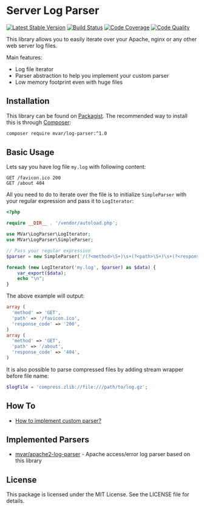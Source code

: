 Server Log Parser
=================

[![Latest Stable Version](https://poser.pugx.org/mvar/log-parser/v/stable)](https://packagist.org/packages/mvar/log-parser)
[![Build Status](https://travis-ci.org/mvar/log-parser.svg?branch=master)](https://travis-ci.org/mvar/log-parser)
[![Code Coverage](https://scrutinizer-ci.com/g/mvar/log-parser/badges/coverage.png?b=master)](https://scrutinizer-ci.com/g/mvar/log-parser/?branch=master)
[![Code Quality](https://scrutinizer-ci.com/g/mvar/log-parser/badges/quality-score.png?b=master)](https://scrutinizer-ci.com/g/mvar/log-parser/?branch=master)

This library allows you to easily iterate over your Apache, nginx or any other
web server log files.

Main features:

- Log file iterator
- Parser abstraction to help you implement your custom parser
- Low memory footprint even with huge files

Installation
------------

This library can be found on [Packagist][1].
The recommended way to install this is through [Composer][2]:

```bash
composer require mvar/log-parser:^1.0
```

Basic Usage
-----------

Lets say you have log file `my.log` with following content:

```
GET /favicon.ico 200
GET /about 404
```

All you need to do to iterate over the file is to initialize `SimpleParser`
with your regular expression and pass it to `LogIterator`:

```php
<?php

require __DIR__ . '/vendor/autoload.php';

use MVar\LogParser\LogIterator;
use MVar\LogParser\SimpleParser;  

// Pass your regular expression
$parser = new SimpleParser('/(?<method>\S+)\s+(?<path>\S+)\s+(?<response_code>\d+)/');

foreach (new LogIterator('my.log', $parser) as $data) {
    var_export($data);
    echo "\n";
}
```

The above example will output:

```php
array (
  'method' => 'GET',
  'path' => '/favicon.ico',
  'response_code' => '200',
)
array (
  'method' => 'GET',
  'path' => '/about',
  'response_code' => '404',
)
```

It is also possible to parse compressed files by adding stream wrapper before file name:

```php
$logFile = 'compress.zlib://file:///path/to/log.gz';
```
    
How To
------

- [How to implement custom parser?](docs/custom_parser.md)

Implemented Parsers
---

- [mvar/apache2-log-parser][3] - Apache access/error log parser based on this library

License
-------

This package is licensed under the MIT License. See the LICENSE file for details.

[1]: https://packagist.org/packages/mvar/log-parser
[2]: https://getcomposer.org
[3]: https://github.com/mvar/apache2-log-parser
